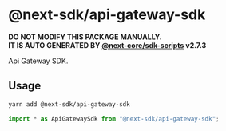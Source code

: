 # @next-sdk/api-gateway-sdk

**DO NOT MODIFY THIS PACKAGE MANUALLY.**  
**IT IS AUTO GENERATED BY [@next-core/sdk-scripts] v2.7.3**

Api Gateway SDK.

## Usage

```bash
yarn add @next-sdk/api-gateway-sdk
```

```ts
import * as ApiGatewaySdk from "@next-sdk/api-gateway-sdk";
```

[@next-core/sdk-scripts]: https://github.com/easyops-cn/next-core/tree/master/packages/sdk-scripts
